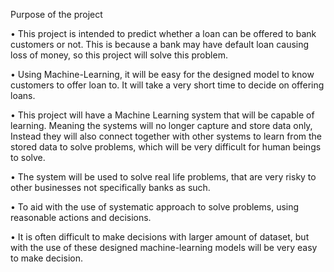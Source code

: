 Purpose of the project

•	This project is intended to predict whether a loan can be offered to bank customers or not. This is because a bank may have default loan causing loss of money, so this project will solve this problem.

•	Using Machine-Learning, it will be easy for the designed model to know customers to offer loan to. It will take a very short time to decide on offering loans.

•	This project will have a Machine Learning system that will be capable of learning. Meaning the systems will no longer capture and store data only, Instead they will also connect together with other systems to learn from the stored data to solve problems, which will be very difficult for human beings to solve.

•	The system will be used to solve real life problems, that are very risky to other businesses not specifically banks as such.

•	To aid with the use of systematic approach to solve problems, using reasonable actions and decisions.

•	It is often difficult to make decisions with larger amount of dataset, but with the use of these designed machine-learning models will be very easy to make decision.
